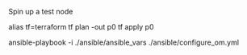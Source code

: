 Spin up a test node


alias tf=terraform
tf plan -out p0
tf apply p0

ansible-playbook -i ./ansible/ansible_vars ./ansible/configure_om.yml